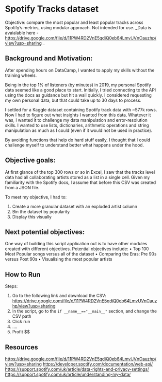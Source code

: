 # Spotify Tracks dataset
Objective: compare the most popular and least popular tracks across Spotify’s metrics, using modular approach. Not intended for use.
_Data is avaialable here - https://drive.google.com/file/d/11PW4RD2VnE5qdiQ0eb64LmvUVnOauzhp/view?usp=sharing _

## Background and Motivation: 
After spending hours on DataCamp, I wanted to apply my skills without the training wheels. 

Being in the top 1% of listeners (by minutes) in 2019, my personal Spotify data seemed like a good place to start. Initially, I tried connecting to the API using the docs as guidance but hit a wall quickly. I considered requesting my own personal data, but that could take up to 30 days to process.

I settled for a Kaggle dataset containing Spotify track data with ~577k rows. Now I had to figure out what insights I wanted from this data. Whatever it was, I wanted it to challenge my data manipulation and error-resolution skills. I wanted to use lists, dictionaries, arithmetic operations and string manipulation as much as I could (even if it would not be used in practice). 

By avoiding functions that help do hard stuff easily, I thought that I could challenge myself to understand better what happens under the hood. 

## Objective goals:
At first glance of the top 300 rows or so in Excel, I saw that the tracks level data had all collaborating artists stored as a list in a single cell. Given my familiarity with the Spotify docs, I assume that before this CSV was created from a JSON file. 

To meet my objective, I had to:
  1.	Create a more granular dataset with an exploded artist column
  2.	Bin the dataset by popularity
  3.	Display this visually

## Next potential objectives:
One way of building this script application out is to have other modules created with different objectives. Potential objectives include: 
•	Top 100 Most Popular songs versus all of the dataset 
•	Comparing the Eras: Pre 90s versus Post 90s
•	Visualising the most popular artists

## How to Run
Steps:
  1.	Go to the following link and download the CSV: 
      https://drive.google.com/file/d/11PW4RD2VnE5qdiQ0eb64LmvUVnOauzhp/view?usp=sharing
  2.	In the script, go to the `if __name__=="__main__"` section, and change the CSV path 
  3.  Click run
  4.   ....
  5.  Profit $$

## Resources
https://drive.google.com/file/d/11PW4RD2VnE5qdiQ0eb64LmvUVnOauzhp/view?usp=sharing
https://developer.spotify.com/documentation/web-api/
https://support.spotify.com/uk/article/data-rights-and-privacy-settings/
https://support.spotify.com/uk/article/understanding-my-data/

